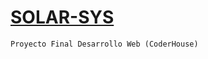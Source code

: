 # <a href="https://stivendz.github.io/SOLAR-SYS/" target="_BLANK">SOLAR-SYS</a>
`Proyecto Final Desarrollo Web (CoderHouse)`
